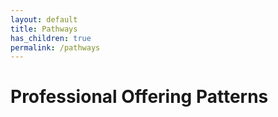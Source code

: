 ```yaml
---
layout: default
title: Pathways
has_children: true
permalink: /pathways
---
```

# Professional Offering Patterns
